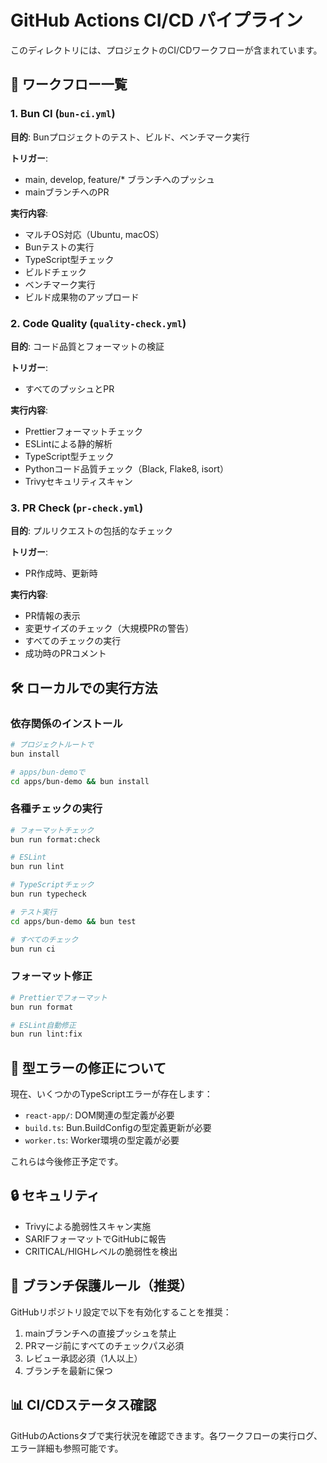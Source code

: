 # GitHub Actions CI/CD パイプライン

このディレクトリには、プロジェクトのCI/CDワークフローが含まれています。

## 🚀 ワークフロー一覧

### 1. Bun CI (`bun-ci.yml`)

**目的**: Bunプロジェクトのテスト、ビルド、ベンチマーク実行

**トリガー**:

- main, develop, feature/\* ブランチへのプッシュ
- mainブランチへのPR

**実行内容**:

- マルチOS対応（Ubuntu, macOS）
- Bunテストの実行
- TypeScript型チェック
- ビルドチェック
- ベンチマーク実行
- ビルド成果物のアップロード

### 2. Code Quality (`quality-check.yml`)

**目的**: コード品質とフォーマットの検証

**トリガー**:

- すべてのプッシュとPR

**実行内容**:

- Prettierフォーマットチェック
- ESLintによる静的解析
- TypeScript型チェック
- Pythonコード品質チェック（Black, Flake8, isort）
- Trivyセキュリティスキャン

### 3. PR Check (`pr-check.yml`)

**目的**: プルリクエストの包括的なチェック

**トリガー**:

- PR作成時、更新時

**実行内容**:

- PR情報の表示
- 変更サイズのチェック（大規模PRの警告）
- すべてのチェックの実行
- 成功時のPRコメント

## 🛠️ ローカルでの実行方法

### 依存関係のインストール

```bash
# プロジェクトルートで
bun install

# apps/bun-demoで
cd apps/bun-demo && bun install
```

### 各種チェックの実行

```bash
# フォーマットチェック
bun run format:check

# ESLint
bun run lint

# TypeScriptチェック
bun run typecheck

# テスト実行
cd apps/bun-demo && bun test

# すべてのチェック
bun run ci
```

### フォーマット修正

```bash
# Prettierでフォーマット
bun run format

# ESLint自動修正
bun run lint:fix
```

## 📝 型エラーの修正について

現在、いくつかのTypeScriptエラーが存在します：

- `react-app/`: DOM関連の型定義が必要
- `build.ts`: Bun.BuildConfigの型定義更新が必要
- `worker.ts`: Worker環境の型定義が必要

これらは今後修正予定です。

## 🔒 セキュリティ

- Trivyによる脆弱性スキャン実施
- SARIFフォーマットでGitHubに報告
- CRITICAL/HIGHレベルの脆弱性を検出

## 🚦 ブランチ保護ルール（推奨）

GitHubリポジトリ設定で以下を有効化することを推奨：

1. mainブランチへの直接プッシュを禁止
2. PRマージ前にすべてのチェックパス必須
3. レビュー承認必須（1人以上）
4. ブランチを最新に保つ

## 📊 CI/CDステータス確認

GitHubのActionsタブで実行状況を確認できます。各ワークフローの実行ログ、エラー詳細も参照可能です。
